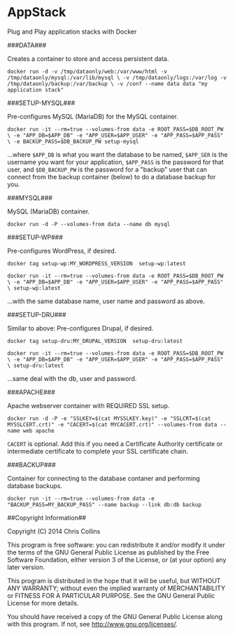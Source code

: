 AppStack
========

Plug and Play application stacks with Docker

###DATA###

Creates a container to store and access persistent data.

`docker run -d -v /tmp/dataonly/web:/var/www/html -v /tmp/dataonly/mysql:/var/lib/mysql \
       -v /tmp/dataonly/logs:/var/log -v /tmp/dataonly/backup:/var/backup \
	          -v /conf --name data data "my application stack"`

###SETUP-MYSQL###

Pre-configures MySQL \(MariaDB\) for the MySQL container.

`docker run -it --rm=true --volumes-from data -e ROOT_PASS=$DB_ROOT_PW \
            -e "APP_DB=$APP_DB" -e "APP_USER=$APP_USER" -e "APP_PASS=$APP_PASS" \
            -e BACKUP_PASS=$DB_BACKUP_PW setup-mysql`

...where `$APP_DB` is what you want the database to be named, `$APP_SER` is the username you want for your application, `$APP_PASS` is the password for that user, and `$DB_BACKUP_PW` is the password for a "backup" user that can connect from the backup container (below) to do a database backup for you.

###MYSQL###

MySQL \(MariaDB\) container.

`docker run -d -P --volumes-from data --name db mysql`

###SETUP-WP###

Pre-configures WordPress, if desired.

`docker tag setup-wp:MY_WORDPRESS_VERSION  setup-wp:latest`

`docker run -it --rm=true --volumes-from data -e ROOT_PASS=$DB_ROOT_PW \
            -e "APP_DB=$APP_DB" -e "APP_USER=$APP_USER" -e "APP_PASS=$APP_PASS" \
	    setup-wp:latest`

...with the same database name, user name and password as above.

###SETUP-DRU###

Similar to above: Pre-configures Drupal, if desired.

`docker tag setup-dru:MY_DRUPAL_VERSION  setup-dru:latest`

`docker run -it --rm=true --volumes-from data -e ROOT_PASS=$DB_ROOT_PW \
            -e "APP_DB=$APP_DB" -e "APP_USER=$APP_USER" -e "APP_PASS=$APP_PASS" \
	    setup-dru:latest`

...same deal with the db, user and password.

###APACHE###

Apache webserver container with REQUIRED SSL setup.

`docker run -d -P -e "SSLKEY=$(cat MYSSLKEY.key)" -e "SSLCRT=$(cat MYSSLCERT.crt)" -e "CACERT=$(cat MYCACERT.crt)" --volumes-from data --name web apache`

`CACERT` is optional.  Add this if you need a Certificate Authority certificate or intermediate certificate to complete your SSL certificate chain.

###BACKUP###

Container for connecting to the database contaner and performing database backups.

`docker run -it --rm=true --volumes-from data -e "BACKUP_PASS=MY_BACKUP_PASS" --name backup --link db:db backup`

##Copyright Information##

Copyright (C) 2014 Chris Collins

This program is free software: you can redistribute it and/or modify it under the terms of the GNU General Public License as published by the Free Software Foundation, either version 3 of the License, or (at your option) any later version.

This program is distributed in the hope that it will be useful, but WITHOUT ANY WARRANTY; without even the implied warranty of MERCHANTABILITY or FITNESS FOR A PARTICULAR PURPOSE. See the GNU General Public License for more details.

You should have received a copy of the GNU General Public License along with this program. If not, see http://www.gnu.org/licenses/.
